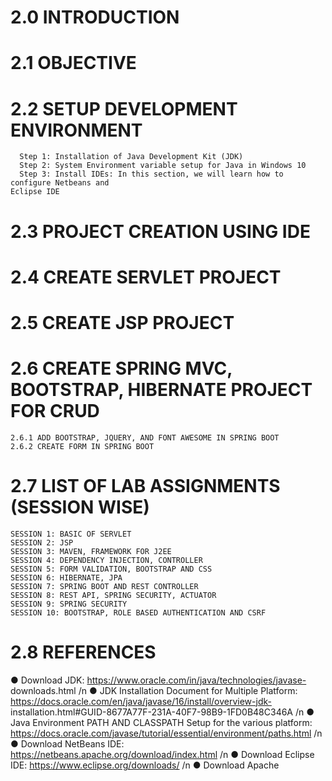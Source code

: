 # 2.0 INTRODUCTION
# 2.1 OBJECTIVE
# 2.2 SETUP DEVELOPMENT ENVIRONMENT
      Step 1: Installation of Java Development Kit (JDK)
      Step 2: System Environment variable setup for Java in Windows 10
      Step 3: Install IDEs: In this section, we will learn how to configure Netbeans and
    Eclipse IDE

# 2.3 PROJECT CREATION USING IDE
# 2.4 CREATE SERVLET PROJECT
# 2.5 CREATE JSP PROJECT
# 2.6 CREATE SPRING MVC, BOOTSTRAP, HIBERNATE PROJECT FOR CRUD
    2.6.1 ADD BOOTSTRAP, JQUERY, AND FONT AWESOME IN SPRING BOOT
    2.6.2 CREATE FORM IN SPRING BOOT

# 2.7 LIST OF LAB ASSIGNMENTS (SESSION WISE)

    SESSION 1: BASIC OF SERVLET
    SESSION 2: JSP
    SESSION 3: MAVEN, FRAMEWORK FOR J2EE
    SESSION 4: DEPENDENCY INJECTION, CONTROLLER
    SESSION 5: FORM VALIDATION, BOOTSTRAP AND CSS
    SESSION 6: HIBERNATE, JPA
    SESSION 7: SPRING BOOT AND REST CONTROLLER
    SESSION 8: REST API, SPRING SECURITY, ACTUATOR
    SESSION 9: SPRING SECURITY
    SESSION 10: BOOTSTRAP, ROLE BASED AUTHENTICATION AND CSRF


# 2.8 REFERENCES 
● Download JDK: https://www.oracle.com/in/java/technologies/javase-
downloads.html /n
● JDK Installation Document for Multiple Platform: 
https://docs.oracle.com/en/java/javase/16/install/overview-jdk-
installation.html#GUID-8677A77F-231A-40F7-98B9-1FD0B48C346A /n
● Java Environment PATH AND CLASSPATH Setup for the various platform: 
https://docs.oracle.com/javase/tutorial/essential/environment/paths.html /n
● Download NetBeans IDE: https://netbeans.apache.org/download/index.html /n
● Download Eclipse IDE: https://www.eclipse.org/downloads/ /n
● Download Apache 
